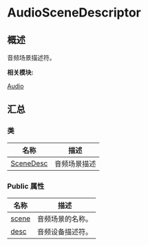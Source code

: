 # AudioSceneDescriptor


## **概述**

音频场景描述符。

**相关模块:**

[Audio](_audio.md)


## **汇总**


### 类

  | 名称 | 描述 | 
| -------- | -------- |
| [SceneDesc](union_audio_scene_descriptor_1_1_scene_desc.md) | 音频场景描述 | 


### Public 属性

  | 名称 | 描述 | 
| -------- | -------- |
| [scene](_audio.md#scene) | 音频场景的名称。 | 
| [desc](_audio.md#desc-25) | 音频设备描述符。 | 
